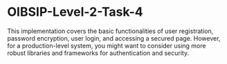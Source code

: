 # OIBSIP-Level-2-Task-4
This implementation covers the basic functionalities of user registration, password encryption, user login, and accessing a secured page. However, for a production-level system, you might want to consider using more robust libraries and frameworks for authentication and security.
